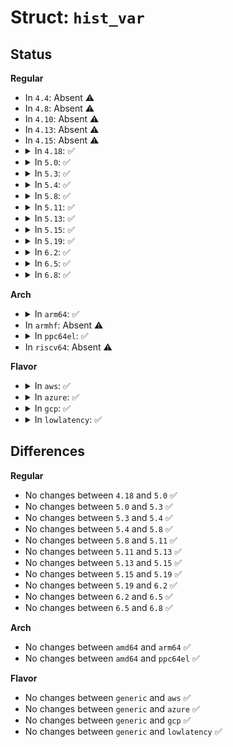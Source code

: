 # Struct: <code>hist_var</code>

## Status
<b>Regular</b>
<ul>
<li>
In <code>4.4</code>: Absent ⚠️
</li>
<li>
In <code>4.8</code>: Absent ⚠️
</li>
<li>
In <code>4.10</code>: Absent ⚠️
</li>
<li>
In <code>4.13</code>: Absent ⚠️
</li>
<li>
In <code>4.15</code>: Absent ⚠️
</li>
<li>
<details>
<summary>In <code>4.18</code>: ✅</summary>

```c
struct hist_var {
    char *name;
    struct hist_trigger_data *hist_data;
    unsigned int idx;
};
```
</details>
</li>
<li>
<details>
<summary>In <code>5.0</code>: ✅</summary>

```c
struct hist_var {
    char *name;
    struct hist_trigger_data *hist_data;
    unsigned int idx;
};
```
</details>
</li>
<li>
<details>
<summary>In <code>5.3</code>: ✅</summary>

```c
struct hist_var {
    char *name;
    struct hist_trigger_data *hist_data;
    unsigned int idx;
};
```
</details>
</li>
<li>
<details>
<summary>In <code>5.4</code>: ✅</summary>

```c
struct hist_var {
    char *name;
    struct hist_trigger_data *hist_data;
    unsigned int idx;
};
```
</details>
</li>
<li>
<details>
<summary>In <code>5.8</code>: ✅</summary>

```c
struct hist_var {
    char *name;
    struct hist_trigger_data *hist_data;
    unsigned int idx;
};
```
</details>
</li>
<li>
<details>
<summary>In <code>5.11</code>: ✅</summary>

```c
struct hist_var {
    char *name;
    struct hist_trigger_data *hist_data;
    unsigned int idx;
};
```
</details>
</li>
<li>
<details>
<summary>In <code>5.13</code>: ✅</summary>

```c
struct hist_var {
    char *name;
    struct hist_trigger_data *hist_data;
    unsigned int idx;
};
```
</details>
</li>
<li>
<details>
<summary>In <code>5.15</code>: ✅</summary>

```c
struct hist_var {
    char *name;
    struct hist_trigger_data *hist_data;
    unsigned int idx;
};
```
</details>
</li>
<li>
<details>
<summary>In <code>5.19</code>: ✅</summary>

```c
struct hist_var {
    char *name;
    struct hist_trigger_data *hist_data;
    unsigned int idx;
};
```
</details>
</li>
<li>
<details>
<summary>In <code>6.2</code>: ✅</summary>

```c
struct hist_var {
    char *name;
    struct hist_trigger_data *hist_data;
    unsigned int idx;
};
```
</details>
</li>
<li>
<details>
<summary>In <code>6.5</code>: ✅</summary>

```c
struct hist_var {
    char *name;
    struct hist_trigger_data *hist_data;
    unsigned int idx;
};
```
</details>
</li>
<li>
<details>
<summary>In <code>6.8</code>: ✅</summary>

```c
struct hist_var {
    char *name;
    struct hist_trigger_data *hist_data;
    unsigned int idx;
};
```
</details>
</li>
</ul>
<b>Arch</b>
<ul>
<li>
<details>
<summary>In <code>arm64</code>: ✅</summary>

```c
struct hist_var {
    char *name;
    struct hist_trigger_data *hist_data;
    unsigned int idx;
};
```
</details>
</li>
<li>
In <code>armhf</code>: Absent ⚠️
</li>
<li>
<details>
<summary>In <code>ppc64el</code>: ✅</summary>

```c
struct hist_var {
    char *name;
    struct hist_trigger_data *hist_data;
    unsigned int idx;
};
```
</details>
</li>
<li>
In <code>riscv64</code>: Absent ⚠️
</li>
</ul>
<b>Flavor</b>
<ul>
<li>
<details>
<summary>In <code>aws</code>: ✅</summary>

```c
struct hist_var {
    char *name;
    struct hist_trigger_data *hist_data;
    unsigned int idx;
};
```
</details>
</li>
<li>
<details>
<summary>In <code>azure</code>: ✅</summary>

```c
struct hist_var {
    char *name;
    struct hist_trigger_data *hist_data;
    unsigned int idx;
};
```
</details>
</li>
<li>
<details>
<summary>In <code>gcp</code>: ✅</summary>

```c
struct hist_var {
    char *name;
    struct hist_trigger_data *hist_data;
    unsigned int idx;
};
```
</details>
</li>
<li>
<details>
<summary>In <code>lowlatency</code>: ✅</summary>

```c
struct hist_var {
    char *name;
    struct hist_trigger_data *hist_data;
    unsigned int idx;
};
```
</details>
</li>
</ul>

## Differences
<b>Regular</b>
<ul>
<li>
No changes between <code>4.18</code> and <code>5.0</code> ✅
</li>
<li>
No changes between <code>5.0</code> and <code>5.3</code> ✅
</li>
<li>
No changes between <code>5.3</code> and <code>5.4</code> ✅
</li>
<li>
No changes between <code>5.4</code> and <code>5.8</code> ✅
</li>
<li>
No changes between <code>5.8</code> and <code>5.11</code> ✅
</li>
<li>
No changes between <code>5.11</code> and <code>5.13</code> ✅
</li>
<li>
No changes between <code>5.13</code> and <code>5.15</code> ✅
</li>
<li>
No changes between <code>5.15</code> and <code>5.19</code> ✅
</li>
<li>
No changes between <code>5.19</code> and <code>6.2</code> ✅
</li>
<li>
No changes between <code>6.2</code> and <code>6.5</code> ✅
</li>
<li>
No changes between <code>6.5</code> and <code>6.8</code> ✅
</li>
</ul>
<b>Arch</b>
<ul>
<li>
No changes between <code>amd64</code> and <code>arm64</code> ✅
</li>
<li>
No changes between <code>amd64</code> and <code>ppc64el</code> ✅
</li>
</ul>
<b>Flavor</b>
<ul>
<li>
No changes between <code>generic</code> and <code>aws</code> ✅
</li>
<li>
No changes between <code>generic</code> and <code>azure</code> ✅
</li>
<li>
No changes between <code>generic</code> and <code>gcp</code> ✅
</li>
<li>
No changes between <code>generic</code> and <code>lowlatency</code> ✅
</li>
</ul>
